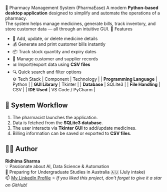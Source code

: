 💊 Pharmacy Management System (PharmaEase)
A modern **Python-based desktop application** designed to simplify and automate the operations of a pharmacy.  
The system helps manage medicines, generate bills, track inventory, and store customer data — all through an intuitive GUI.
 🧠 Features
- 🧾 Add, update, or delete medicine details  
- 💰 Generate and print customer bills instantly  
- 📦 Track stock quantity and expiry dates  
- 👥 Manage customer and supplier records  
- 📊 Import/export data using **CSV files**  
- 🔍 Quick search and filter options  
 ⚙️ Tech Stack
| Component | Technology |
| **Programming Language** | Python |
| **GUI Library** | Tkinter |
| **Database** | SQLite3 |
| **File Handling** | CSV |
| **IDE Used** | VS Code / PyCharm |
## 🧩 System Workflow
1. The pharmacist launches the application.  
2. Data is fetched from the **SQLite3 database**.  
3. The user interacts via **Tkinter GUI** to add/update medicines.  
4. Billing information can be saved or exported to **CSV files**.  
## 👩‍💻 Author
**Ridhima Sharma**  
💡 Passionate about AI, Data Science & Automation  
📍 Preparing for Undergraduate Studies in Australia 🇦🇺 (July intake)  
📫 [My LinkedIn Profile](https://www.linkedin.com/in/ridhima-sharma-b3334b390)
⭐ *If you liked this project, don’t forget to give it a star on GitHub!*
